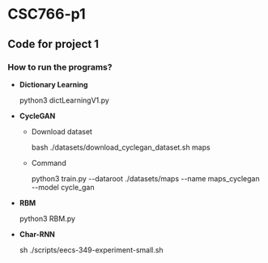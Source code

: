 # CSC766-p1
## Code for project 1

### How to run the programs?

* **Dictionary Learning**

	python3 dictLearningV1.py 

* **CycleGAN**
	* Download dataset
		
		bash ./datasets/download_cyclegan_dataset.sh maps
	* Command

		python3 train.py --dataroot ./datasets/maps --name maps_cyclegan --model cycle_gan

* **RBM**

	python3 RBM.py 

* **Char-RNN**

	sh ./scripts/eecs-349-experiment-small.sh



